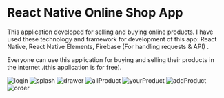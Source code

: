 # React Native Online Shop App
 This application developed for selling and buying online products. I have used these technology and framework for development of this app: React Native, React Native Elements, Firebase (For handling requests & API) .

Everyone can use this application for buying and selling their products in the internet .(this application is for free).
 
![login](https://user-images.githubusercontent.com/83859644/151345603-64dfbe76-988b-49a2-b2e1-4678806271ce.jpg)
![splash](https://user-images.githubusercontent.com/83859644/151345874-ff4a2139-824a-46b0-b3ff-a55f7c4d8498.jpg)
![drawer](https://user-images.githubusercontent.com/83859644/151345533-d05773c3-92c9-4d29-92b5-b6d779033a55.jpg)
![allProduct](https://user-images.githubusercontent.com/83859644/151345457-d664c3a3-62a8-4ae5-8f8c-1ea5d2d3307e.jpg)
![yourProduct](https://user-images.githubusercontent.com/83859644/151345280-fa636735-27c8-4fd6-99cb-6d04a16e006f.jpg)
![addProduct](https://user-images.githubusercontent.com/83859644/151345407-9b506196-5118-422b-9f47-f110e0a44eb6.jpg)
![order](https://user-images.githubusercontent.com/83859644/151345694-36444307-146e-4e2e-be6c-d292612b5ebc.jpg)


